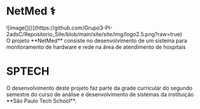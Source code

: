 <h1>NetMed ⚕️</h1>
![image[]()](https://github.com/Grupo3-PI-2adsC/Repositorio_Site/blob/main/site/site/img/logo2.5.png?raw=true)
<br>
O projeto **NetMed** consiste no desenvolvimento de um sistema para monitoramento de hardware e rede na área de atendimento de hospitais

<h1>SPTECH</h1>
O desenvolvimento deste projeto faz parte da grade curricular do segundo semestre do curso de análise e desenvolvimento de sistemas da instituição **São Paulo Tech School**.
